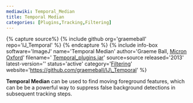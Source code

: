 ```yaml
---
mediawiki: Temporal_Median
title: Temporal Median
categories: [Plugins,Tracking,Filtering]
---
```



{% capture source%}
{% include github org='graemeball' repo='IJ\_Temporal' %}
{% endcapture %}
{% include info-box software='ImageJ' name='Temporal Median' author='Graeme Ball, [Micron Oxford](http://www.micron.ox.ac.uk)' filename=' [Temporal\_plugins.jar](http://www.micron.ox.ac.uk/microngroup/software/Temporal_plugins.jar)' source=source released='2013' latest-version='' status='active' category='[Filtering](/plugin-index#filtering)' website='https://github.com/graemeball/IJ\_Temporal' %}

**Temporal Median** can be used to find moving foreground features, which can be be a powerful way to suppress false background detections in subsequent tracking steps.
